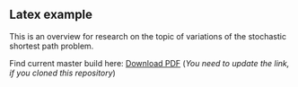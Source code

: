 ## Latex example

This is an overview for research on the topic of variations of the stochastic shortest path problem.

Find current master build here:
[Download PDF](https://github.com/Necktschnagge/sspp-tex-copy/blob/artifacts/artifacts/release/script.pdf) (*You need to update the link, if you cloned this repository*)

